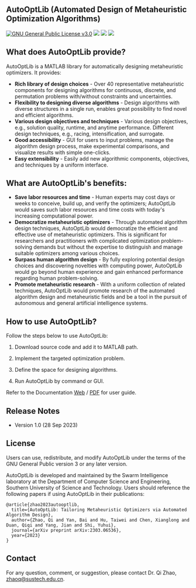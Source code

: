 ## AutoOptLib (Automated Design of Metaheuristic Optimization Algorithms)
[![GNU General Public License v3.0](https://img.shields.io/badge/license-GNU%20GPL--v3.0-green.svg)](https://github.com/qz89/AutoOpt/blob/main/LICENSE)
![](https://img.shields.io/badge/Matlab-%3E%3D%202018a%20-blue.svg)
![](https://img.shields.io/badge/Windows-Pass-brightgreen.svg)
![](https://img.shields.io/badge/MacOS-Pass-brightgreen.svg)

## What does AutoOptLib provide?
AutoOptLib is a MATLAB library for automatically designing metaheuristic optimizers. It provides:

*  **Rich library of design choices** - Over 40 representative metaheuristic components for designing algorithms for continuous, discrete, and permutation problems with/without constraints and uncertainties.
*  **Flexibility to designing diverse algorithms** - Design algorithms with diverse structures in a single run, enables great possibility to find novel and efficient algorithms.
*  **Various design objectives and techniques** - Various design objectives, e.g., solution quality, runtime, and anytime performance. Different design techniques, e.g., racing, intensification, and surrogate.
*  **Good accessibility** - GUI for users to input problems, manage the algorithm design process, make experimental comparisons, and visualize results with simple one-clicks. 
*  **Easy extensibility** - Easily add new algorithmic components, objectives, and techniques by a uniform interface. 

##  What are AutoOptLib's benefits:
* **Save labor resources and time** - Human experts may cost days or weeks to conceive, build up, and verify the optimizers; AutoOptLib would saves such labor resources and time costs with today's increasing computational power. 
* **Democratize metaheuristic optimizers** - Through automated algorithm design techniques, AutoOptLib would democratize the efficient and effective use of metaheuristic optimizers. This is significant for researchers and practitioners with complicated optimization problem-solving demands but without the expertise to distinguish and manage suitable optimizers among various choices. 
* **Surpass human algorithm design** - By fully exploring potential design choices and discovering novelties with computing power, AutoOptLib would go beyond human experience and gain enhanced performance regarding human problem-solving.
* **Promote metaheuristic research** - With a uniform collection of related techniques, AutoOptLib would promote research of the automated algorithm design and metaheuristic fields and be a tool in the pursuit of autonomous and general artificial intelligence systems.

## How to use AutoOptLib?
Follow the steps below to use AutoOptLib:

1. Download source code and add it to MATLAB path.

2. Implement the targeted optimization problem.

3. Define the space for designing algorithms.

4. Run AutoOptLib by command or GUI. 

Refer to the Documentation [Web](https://AutoOpt.readthedocs.io/) / [PDF](https://github.com/qz89/AutoOpt/blob/main/Documentation.pdf) for user guide.

## Release Notes
* Version 1.0 (28 Sep 2023)

## License
Users can use, redistribute, and modify AutoOptLib under the terms of the GNU General Public version 3 or any later version.

AutoOptLib is developed and maintained by the Swarm Intelligence laboratory at the Department of Computer Science and Engineering, Southern University of Science and Technology. Users should reference the following papers if using AutoOptLib in their publications:
```
@article{zhao2023autooptlib,
  title={AutoOptLib: Tailoring Metaheuristic Optimizers via Automated Algorithm Design},
  author={Zhao, Qi and Yan, Bai and Hu, Taiwei and Chen, Xianglong and Duan, Qiqi and Yang, Jian and Shi, Yuhui},
  journal={arXiv preprint arXiv:2303.06536},
  year={2023}
}
```

## Contact
For any question, comment, or suggestion, please contact Dr. Qi Zhao, zhaoq@sustech.edu.cn.
